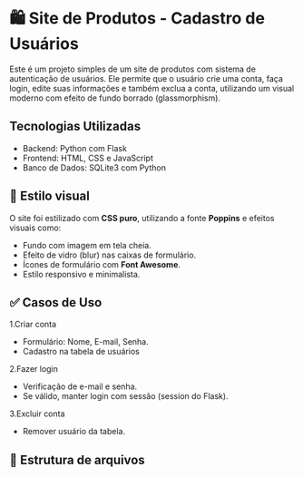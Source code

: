 # 🛍️ Site de Produtos - Cadastro de Usuários

Este é um projeto simples de um site de produtos com sistema de autenticação de usuários. Ele permite que o usuário crie uma conta, faça login, edite suas informações e também exclua a conta, utilizando um visual moderno com efeito de fundo borrado (glassmorphism).


## Tecnologias Utilizadas

- Backend: Python com Flask
- Frontend: HTML, CSS e JavaScript
- Banco de Dados: SQLite3 com Python


## 🎨 Estilo visual

O site foi estilizado com **CSS puro**, utilizando a fonte **Poppins** e efeitos visuais como:
- Fundo com imagem em tela cheia.
- Efeito de vidro (blur) nas caixas de formulário.
- Ícones de formulário com **Font Awesome**.
- Estilo responsivo e minimalista.

## ✅ Casos de Uso

1.Criar conta

- Formulário: Nome, E-mail, Senha.
- Cadastro na tabela de usuários


2.Fazer login

- Verificação de e-mail e senha.
- Se válido, manter login com sessão (session do Flask).

3.Excluir conta

- Remover usuário da tabela.


## 📁 Estrutura de arquivos

